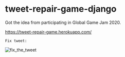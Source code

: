 # tweet-repair-game-django

Got the idea from participating in Global Game Jam 2020.

https://tweet-repair-game.herokuapp.com/

```Fix tweet:```


![fix_the_tweet](https://user-images.githubusercontent.com/49783296/113652550-142cee00-96e8-11eb-8d66-19062dc4991b.gif)



